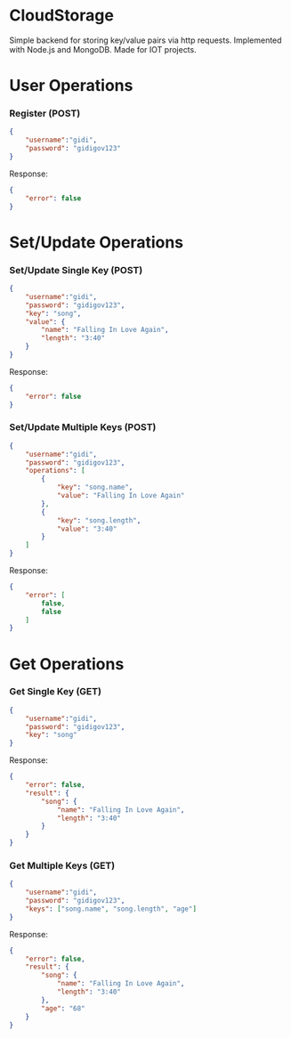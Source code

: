 # CloudStorage
Simple backend for storing key/value pairs via http requests. Implemented with Node.js and MongoDB. Made for IOT projects.

# User Operations
### Register (POST)
```JSON
{
	"username":"gidi",
	"password": "gidigov123"
}
```
Response:
```JSON
{
    "error": false
}
```

# Set/Update Operations
### Set/Update Single Key (POST)
```JSON
{
	"username":"gidi",
	"password": "gidigov123",
	"key": "song",
	"value": {
	    "name": "Falling In Love Again",
	    "length": "3:40"
	}
}
```
Response:
```JSON
{
    "error": false
}
```

### Set/Update Multiple Keys (POST)
```JSON
{
	"username":"gidi",
	"password": "gidigov123",
	"operations": [
		{
			"key": "song.name",
			"value": "Falling In Love Again"
		}, 
		{
			"key": "song.length",
			"value": "3:40"
		}
	]
}
```

Response:
```JSON
{
    "error": [
        false,
        false
    ]
}
```

# Get Operations
### Get Single Key (GET)
```JSON
{
	"username":"gidi",
	"password": "gidigov123",
	"key": "song"
}
```

Response:
```JSON
{
    "error": false,
    "result": {
        "song": {
            "name": "Falling In Love Again",
            "length": "3:40"
        }
    }
}
```

### Get Multiple Keys (GET)
```JSON
{
	"username":"gidi",
	"password": "gidigov123",
	"keys": ["song.name", "song.length", "age"]
}
```

Response:
```JSON
{
    "error": false,
    "result": {
        "song": {
            "name": "Falling In Love Again",
            "length": "3:40"
        },
        "age": "68"
    }
}
```

